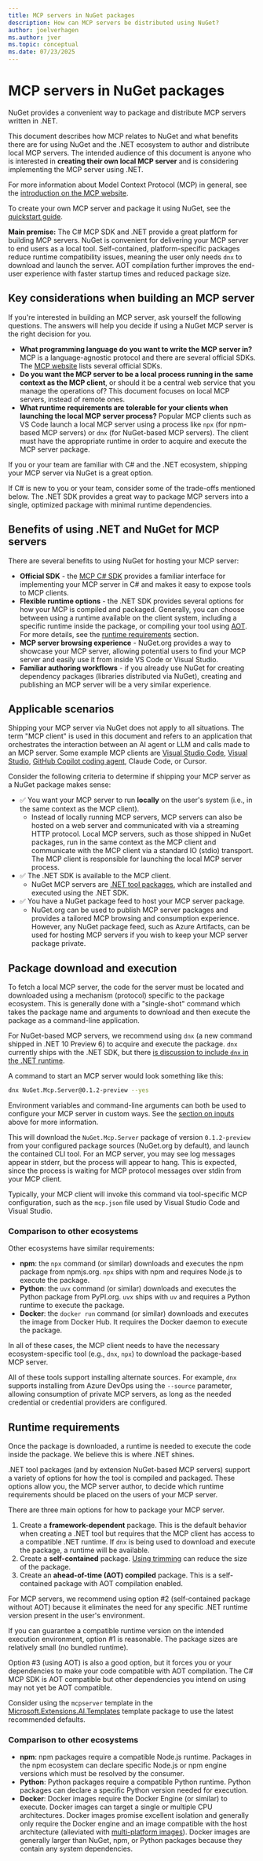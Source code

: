 ```yaml
---
title: MCP servers in NuGet packages
description: How can MCP servers be distributed using NuGet?
author: joelverhagen
ms.author: jver
ms.topic: conceptual
ms.date: 07/23/2025
---
```


# MCP servers in NuGet packages

NuGet provides a convenient way to package and distribute MCP servers written in .NET.

This document describes how MCP relates to NuGet and what benefits there are for using NuGet and the .NET ecosystem to author and distribute local MCP servers. The intended audience of this document is anyone who is interested in **creating their own local MCP server** and is considering implementing the MCP server using .NET.

For more information about Model Context Protocol (MCP) in general, see the [introduction on the MCP website](https://modelcontextprotocol.io/introduction).

To create your own MCP server and package it using NuGet, see the [quickstart guide](/dotnet/ai/quickstarts/build-mcp-server).

**Main premise:** The C# MCP SDK and .NET provide a great platform for building MCP servers. NuGet is convenient for delivering your MCP server to end users as a local tool. Self-contained, platform-specific packages reduce runtime compatibility issues, meaning the user only needs `dnx` to download and launch the server. AOT compilation further improves the end-user experience with faster startup times and reduced package size.

## Key considerations when building an MCP server

If you're interested in building an MCP server, ask yourself the following questions. The answers will help you decide if using a NuGet MCP server is the right decision for you.

- **What programming language do you want to write the MCP server in?** MCP is a language-agnostic protocol and there are several official SDKs. The [MCP website](https://modelcontextprotocol.io/quickstart/server) lists several official SDKs.
- **Do you want the MCP server to be a local process running in the same context as the MCP client**, or should it be a central web service that you manage the operations of? This document focuses on local MCP servers, instead of remote ones.
- **What runtime requirements are tolerable for your clients when launching the local MCP server process?** Popular MCP clients such as VS Code launch a local MCP server using a process like `npx` (for npm-based MCP servers) or `dnx` (for NuGet-based MCP servers). The client must have the appropriate runtime in order to acquire and execute the MCP server package.

If you or your team are familiar with C# and the .NET ecosystem, shipping your MCP server via NuGet is a great option.

If C# is new to you or your team, consider some of the trade-offs mentioned below. The .NET SDK provides a great way to package MCP servers into a single, optimized package with minimal runtime dependencies.

## Benefits of using .NET and NuGet for MCP servers

There are several benefits to using NuGet for hosting your MCP server:

- **Official SDK** - the [MCP C# SDK](https://github.com/modelcontextprotocol/csharp-sdk) provides a familiar interface for implementing your MCP server in C# and makes it easy to expose tools to MCP clients. 
- **Flexible runtime options** - the .NET SDK provides several options for how your MCP is compiled and packaged. Generally, you can choose between using a runtime available on the client system, including a specific runtime inside the package, or compiling your tool using [AOT](https://learn.microsoft.com/dotnet/core/deploying/native-aot/). For more details, see the [runtime requirements](#runtime-requirements) section.
- **MCP server browsing experience** - NuGet.org provides a way to showcase your MCP server, allowing potential users to find your MCP server and easily use it from inside VS Code or Visual Studio.
- **Familiar authoring workflows** - if you already use NuGet for creating dependency packages (libraries distributed via NuGet), creating and publishing an MCP server will be a very similar experience.

## Applicable scenarios

Shipping your MCP server via NuGet does not apply to all situations. The term "MCP client" is used in this document and refers to an application that orchestrates the interaction between an AI agent or LLM and calls made to an MCP server. Some example MCP clients are [Visual Studio Code](https://code.visualstudio.com/docs/copilot/chat/mcp-servers), [Visual Studio](https://learn.microsoft.com/en-us/visualstudio/ide/mcp-servers), [GitHub Copilot coding agent](https://docs.github.com/copilot/concepts/coding-agent/about-copilot-coding-agent), Claude Code, or Cursor.

Consider the following criteria to determine if shipping your MCP server as a NuGet package makes sense:

- ✅ You want your MCP server to run **locally** on the user's system (i.e., in the same context as the MCP client).
  - Instead of locally running MCP servers, MCP servers can also be hosted on a web server and communicated with via a streaming HTTP protocol. Local MCP servers, such as those shipped in NuGet packages, run in the same context as the MCP client and communicate with the MCP client via a standard IO (stdio) transport. The MCP client is responsible for launching the local MCP server process.
- ✅ The .NET SDK is available to the MCP client.
  - NuGet MCP servers are [.NET tool packages](https://learn.microsoft.com/en-us/dotnet/core/tools/global-tools), which are installed and executed using the .NET SDK.
- ✅ You have a NuGet package feed to host your MCP server package.
  - NuGet.org can be used to publish MCP server packages and provides a tailored MCP browsing and consumption experience. However, any NuGet package feed, such as Azure Artifacts, can be used for hosting MCP servers if you wish to keep your MCP server package private.

## Package download and execution

To fetch a local MCP server, the code for the server must be located and downloaded using a mechanism (protocol) specific to the package ecosystem. This is generally done with a "single-shot" command which takes the package name and arguments to download and then execute the package as a command-line application.

For NuGet-based MCP servers, we recommend using `dnx` (a new command shipped in .NET 10 Preview 6) to acquire and execute the package. `dnx` currently ships with the .NET SDK, but there [is discussion to include `dnx` in the .NET runtime](https://github.com/dotnet/sdk/issues/49796).

A command to start an MCP server would look something like this:

```bash
dnx NuGet.Mcp.Server@0.1.2-preview --yes
```

Environment variables and command-line arguments can both be used to configure your MCP server in custom ways. See the [section on inputs](#declaring-inputs-using-the-serverjson) above for more information. 

This will download the `NuGet.Mcp.Server` package of version `0.1.2-preview` from your configured package sources (NuGet.org by default), and launch the contained CLI tool. For an MCP server, you may see log messages appear in stderr, but the process will appear to hang. This is expected, since the process is waiting for MCP protocol messages over stdin from your MCP client.

Typically, your MCP client will invoke this command via tool-specific MCP configuration, such as the `mcp.json` file used by Visual Studio Code and Visual Studio.

### Comparison to other ecosystems

Other ecosystems have similar requirements:

- **npm**: the `npx` command (or similar) downloads and executes the npm package from npmjs.org. `npx` ships with npm and requires Node.js to execute the package.
- **Python**: the `uvx` command (or similar) downloads and executes the Python package from PyPI.org. `uvx` ships with `uv` and requires a Python runtime to execute the package.
- **Docker**: the `docker run` command (or similar) downloads and executes the image from Docker Hub. It requires the Docker daemon to execute the package.

In all of these cases, the MCP client needs to have the necessary ecosystem-specific tool (e.g., `dnx`, `npx`) to download the package-based MCP server.

All of these tools support installing alternate sources. For example, `dnx` supports installing from Azure DevOps using the `--source` parameter, allowing consumption of private MCP servers, as long as the needed credential or credential providers are configured.

## Runtime requirements

Once the package is downloaded, a runtime is needed to execute the code inside the package. We believe this is where .NET shines.

.NET tool packages (and by extension NuGet-based MCP servers) support a variety of options for how the tool is compiled and packaged. These options allow you, the MCP server author, to decide which runtime requirements should be placed on the users of your MCP server.

There are three main options for how to package your MCP server.

1. Create a **framework-dependent** package. This is the default behavior when creating a .NET tool but requires that the MCP client has access to a compatible .NET runtime. If `dnx` is being used to download and execute the package, a runtime will be available.
2. Create a **self-contained** package. [Using trimming](https://learn.microsoft.com/en-us/dotnet/core/deploying/trimming/trimming-options) can reduce the size of the package.
3. Create an **ahead-of-time (AOT) compiled** package. This is a self-contained package with AOT compilation enabled.

For MCP servers, we recommend using option #2 (self-contained package without AOT) because it eliminates the need for any specific .NET runtime version present in the user's environment.

If you can guarantee a compatible runtime version on the intended execution environment, option #1 is reasonable. The package sizes are relatively small (no bundled runtime).

Option #3 (using AOT) is also a good option, but it forces you or your dependencies to make your code compatible with AOT compilation. The C# MCP SDK is AOT compatible but other dependencies you intend on using may not yet be AOT compatible.

Consider using the `mcpserver` template in the [Microsoft.Extensions.AI.Templates](https://www.nuget.org/packages/Microsoft.Extensions.AI.Templates) template package to use the latest recommended defaults.

### Comparison to other ecosystems

- **npm**: npm packages require a compatible Node.js runtime. Packages in the npm ecosystem can declare specific Node.js or npm engine versions which must be resolved by the consumer.
- **Python**: Python packages require a compatible Python runtime. Python packages can declare a specific Python version needed for execution.
- **Docker**: Docker images require the Docker Engine (or similar) to execute. Docker images can target a single or multiple CPU architectures. Docker images promise excellent isolation and generally only require the Docker engine and an image compatible with the host architecture (alleviated with [multi-platform images](https://docs.docker.com/build/building/multi-platform/)). Docker images are generally larger than NuGet, npm, or Python packages because they contain any system dependencies.
